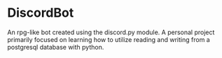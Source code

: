 # DiscordBot
 An rpg-like bot created using the discord.py module. A personal project primarily focused on learning how to utilize reading and writing from a postgresql database with python.
